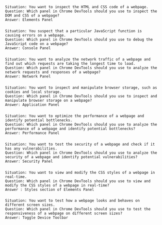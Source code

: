     Situation: You want to inspect the HTML and CSS code of a webpage.
    Question: Which panel in Chrome DevTools should you use to inspect the DOM and CSS of a webpage?
    Answer: Elements Panel
### 
    Situation: You suspect that a particular JavaScript function is causing errors on a webpage.
    Question: Which panel in Chrome DevTools should you use to debug the JavaScript code on a webpage?
    Answer: Console Panel
### 
    Situation: You want to analyze the network traffic of a webpage and find out which requests are taking the longest time to load.
    Question: Which panel in Chrome DevTools should you use to analyze the network requests and responses of a webpage?
    Answer: Network Panel
### 
    Situation: You want to inspect and manipulate browser storage, such as cookies and local storage.
    Question: Which panel in Chrome DevTools should you use to inspect and manipulate browser storage on a webpage?
    Answer: Application Panel
### 
    Situation: You want to optimize the performance of a webpage and identify potential bottlenecks.
    Question: Which panel in Chrome DevTools should you use to analyze the performance of a webpage and identify potential bottlenecks?
    Answer: Performance Panel
### 
    Situation: You want to test the security of a webpage and check if it has any vulnerabilities.
    Question: Which panel in Chrome DevTools should you use to analyze the security of a webpage and identify potential vulnerabilities?
    Answer: Security Panel
### 
    Situation: You want to view and modify the CSS styles of a webpage in real-time.
    Question: Which panel in Chrome DevTools should you use to view and modify the CSS styles of a webpage in real-time?
    Answer : Styles section of Elements Panel
### 
    Situation: You want to test how a webpage looks and behaves on different screen sizes.
    Question: Which panel in Chrome DevTools should you use to test the responsiveness of a webpage on different screen sizes?
    Answer: Toggle Device Toolbar
